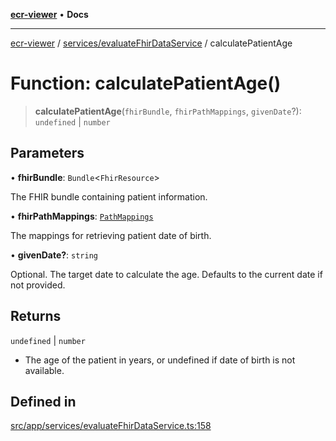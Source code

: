 [**ecr-viewer**](../../../README.md) • **Docs**

***

[ecr-viewer](../../../README.md) / [services/evaluateFhirDataService](../README.md) / calculatePatientAge

# Function: calculatePatientAge()

> **calculatePatientAge**(`fhirBundle`, `fhirPathMappings`, `givenDate`?): `undefined` \| `number`

## Parameters

• **fhirBundle**: `Bundle`\<`FhirResource`\>

The FHIR bundle containing patient information.

• **fhirPathMappings**: [`PathMappings`](../../../utils/interfaces/PathMappings.md)

The mappings for retrieving patient date of birth.

• **givenDate?**: `string`

Optional. The target date to calculate the age. Defaults to the current date if not provided.

## Returns

`undefined` \| `number`

- The age of the patient in years, or undefined if date of birth is not available.

## Defined in

[src/app/services/evaluateFhirDataService.ts:158](https://github.com/CDCgov/phdi/blob/fa63a85e5b4651bdfc0d25ecc23a67e11fbcba18/containers/ecr-viewer/src/app/services/evaluateFhirDataService.ts#L158)
